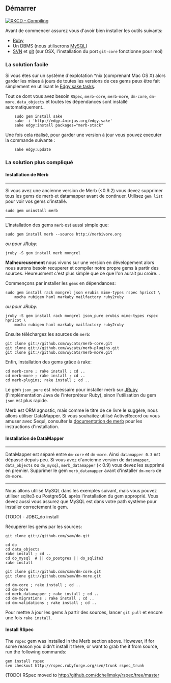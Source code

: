 ## Démarrer

<a href="http://xkcd.com/303/" target="_blank"> <img src="http://imgs.xkcd.com/comics/compiling.png" alt="XKCD - Compiling"> </a>

Avant de commencer assurez vous d'avoir bien installer les outils suivants:

* [Ruby](http://www.ruby-lang.org/) 
* Un DBMS (nous utiliserons [MySQL](http://mysql.org/))
* [SVN](http://subversion.tigris.org/) et [git](http://git.or.cz/) (sur OSX, l'installation du port `git-core` fonctionne pour moi)

### La solution facile

Si vous êtes sur un système d'explotation *nix (comprenant Mac OS X) alors garder les mises à jours de toutes les versions de ces gems peux être fait simplement en utilisant le [Edgy sake tasks](http://edgy.4ninjas.org).

Tout ce dont vous avez besoin `RSpec`, `merb-core`, `merb-more`, `dm-core`, `dm-more`, `data_objects` et toutes les dépendances sont installé automatiquement..

		sudo gem install sake
		sake -i 'http://edgy.4ninjas.org/edgy.sake'
		sake edgy:install packages="merb-stack"
		

Une fois cela réalisé, pour garder une version à jour vous pouvez executer la commande suivante :

		sake edgy:update

### La solution plus compliqué

#### Installation de Merb

***
Si vous avez une ancienne version de Merb (<0.9.2) vous devez supprimer tous les gems de merb et datamapper avant de continuer. Utilisez `gem list` pour voir vos gems d'installé.

    sudo gem uninstall merb
***
L'installation des gems `merb` est aussi simple que:
    
    sudo gem install merb --source http://merbivore.org
    
*ou pour JRuby:*
    
    jruby -S gem install merb mongrel 
    
__Malheureusement__ nous vivons sur une version en dévelopement alors nous aurons besoin recuperer et compiler notre propre gems à partir des sources. Heureusment c'est plus simple que ce que l'on aurait pu croire...

Commençons par installer les `gems` en dépendances:

    sudo gem install rack mongrel json erubis mime-types rspec hpricot \
        mocha rubigen haml markaby mailfactory ruby2ruby

*ou pour JRuby:*

    jruby -S gem install rack mongrel json_pure erubis mime-types rspec hpricot \
        mocha rubigen haml markaby mailfactory ruby2ruby

Ensuite téléchargez les sources de `merb`:

    git clone git://github.com/wycats/merb-core.git
    git clone git://github.com/wycats/merb-plugins.git
    git clone git://github.com/wycats/merb-more.git

Enfin, installation des gems grâce à rake:

   	cd merb-core ; rake install ; cd ..    
    cd merb-more ; rake install ; cd ..
    cd merb-plugins; rake install ; cd ..

Le gem `json_pure` est nécessaire pour installer merb sur [JRuby](http://jruby.codehaus.org/) (l'implémentation Java de l'interpréteur Ruby), sinon l'utilisation du gem `json` est plus rapide.

Merb est ORM agnostic, mais comme le titre de ce livre le suggère, nous allons utiliser DataMapper.
Si vous souhaitez utilisé ActiveRecord ou vous amuser avec Sequl, consulter la [documentation de merb](http://merb.rubyforge.org/files/README.html) pour les instructions d'installation.

#### Installation de DataMapper


***
DataMapper est séparé entre `dm-core` et `dm-more`. Ainsi `datamapper 0.3` est dépassé depuis peu.
Si vous avez d'ancienne version de  `datamapper`, `data_objects` ou  `do_mysql`, `merb_datamapper` (< 0.9) vous devez les supprimé en premier. Supprimer le gem `merb_datamapper` avant d'installer `dm-merb` de `dm-more`.
***

Nous allons utilisé MySQL dans les exemples suivant, mais vous pouvez utiliser sqlite3 ou PostgreSQL après l'installation du gem approprié. Vous devez aussi vous assurez que MySQL est dans votre path système pour installer correctement le gem.

(TODO) - JDBC_do install

Récupérer les gems par les sources:

	git clone git://github.com/sam/do.git

	cd do
	cd data_objects
	rake install ; cd ..
	cd do_mysql  # || do_postgres || do_sqlite3
	rake install

    git clone git://github.com/sam/dm-core.git
    git clone git://github.com/sam/dm-more.git

    cd dm-core ; rake install ; cd ..
    cd dm-more
    cd merb_datamapper ; rake install ; cd ..    
    cd dm-migrations ; rake install ; cd ..
    cd dm-validations ; rake install ; cd ..
    
Pour mettre à jour les gems à partir des sources, lancer `git pull` et encore une fois `rake install`.

#### Install RSpec

The `rspec` gem was installed in the Merb section above. However, if for some reason you didn't install it there, or want to grab the it from source, run the following commands:

    gem install rspec
    svn checkout http://rspec.rubyforge.org/svn/trunk rspec_trunk

(TODO) RSpec moved to http://github.com/dchelimsky/rspec/tree/master

